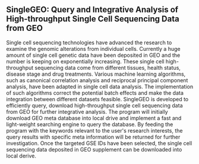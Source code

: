## SingleGEO: Query and Integrative Analysis of High-throughput Single Cell Sequencing Data from GEO

Single cell sequencing technologies have advanced the research to examine the genomic alterations from individual cells. Currently a huge amount of single cell genetic data have been deposited in GEO and the number is keeping on exponentially increasing. These single cell high-throughput sequencing data come from different tissues, health status, disease stage and drug treatments. Various machine learning algorithms, such as canonical correlation analysis and reciprocal principal component analysis, have been adapted in single cell data analysis. The implementation of such algorithms correct the potential batch effects and make the data integration between different datasets feasible. SingleGEO is developed to efficiently query, download high-throughput single cell sequencing data from GEO for further integrative analysis. The program will initially download GEO meta database into local drive and implement a fast and light-weight searching engine to query the database. By feeding the program with the keywords relevant to the user's research interests, the query results with specific meta information will be returned for further investigation. Once the targeted GSE IDs have been selected, the single cell sequencing data deposited in GEO supplement can be downloaded into local derive.
